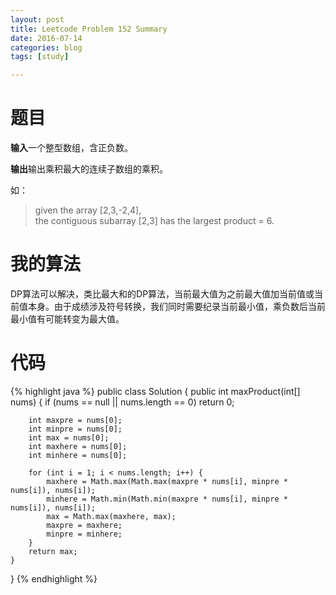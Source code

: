 ```yaml
---
layout: post
title: Leetcode Problem 152 Summary
date: 2016-07-14
categories: blog
tags: [study]

---
```


# 题目

**输入**一个整型数组，含正负数。

**输出**输出乘积最大的连续子数组的乘积。

如：  
> given the array [2,3,-2,4],  
the contiguous subarray [2,3] has the largest product = 6.

# 我的算法

DP算法可以解决，类比最大和的DP算法，当前最大值为之前最大值加当前值或当前值本身。由于成绩涉及符号转换，我们同时需要纪录当前最小值，乘负数后当前最小值有可能转变为最大值。

# 代码

{% highlight java %}
public class Solution {
    public int maxProduct(int[] nums) {
        if (nums == null || nums.length == 0) return 0;
        
        int maxpre = nums[0];
        int minpre = nums[0];
        int max = nums[0];
        int maxhere = nums[0];
        int minhere = nums[0];
        
        for (int i = 1; i < nums.length; i++) {
            maxhere = Math.max(Math.max(maxpre * nums[i], minpre * nums[i]), nums[i]);
            minhere = Math.min(Math.min(maxpre * nums[i], minpre * nums[i]), nums[i]);
            max = Math.max(maxhere, max);
            maxpre = maxhere;
            minpre = minhere;
        }
        return max;
    }
}
{% endhighlight %}